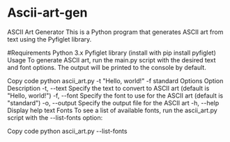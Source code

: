 # Ascii-art-gen
ASCII Art Generator
This is a Python program that generates ASCII art from text using the Pyfiglet library.

#Requirements
Python 3.x
Pyfiglet library (install with pip install pyfiglet)
Usage
To generate ASCII art, run the main.py script with the desired text and font options. The output will be printed to the console by default.


Copy code
python ascii_art.py -t "Hello, world!" -f standard
Options
Option	Description
-t, --text	Specify the text to convert to ASCII art (default is "Hello, world!")
-f, --font	Specify the font to use for the ASCII art (default is "standard")
-o, --output	Specify the output file for the ASCII art
-h, --help	Display help text
Fonts
To see a list of available fonts, run the ascii_art.py script with the --list-fonts option:


Copy code
python ascii_art.py --list-fonts
